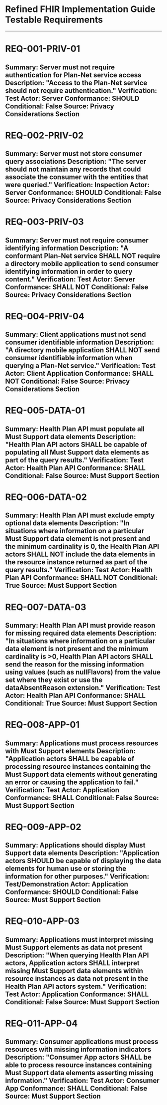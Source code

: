 # Refined FHIR Implementation Guide Testable Requirements

---
# REQ-001-PRIV-01
**Summary**: Server must not require authentication for Plan-Net service access
**Description**: "Access to the Plan-Net service should not require authentication."
**Verification**: Test
**Actor**: Server
**Conformance**: SHOULD
**Conditional**: False
**Source**: Privacy Considerations Section
---

# REQ-002-PRIV-02
**Summary**: Server must not store consumer query associations
**Description**: "The server should not maintain any records that could associate the consumer with the entities that were queried."
**Verification**: Inspection
**Actor**: Server
**Conformance**: SHOULD
**Conditional**: False
**Source**: Privacy Considerations Section
---

# REQ-003-PRIV-03
**Summary**: Server must not require consumer identifying information
**Description**: "A conformant Plan-Net service SHALL NOT require a directory mobile application to send consumer identifying information in order to query content."
**Verification**: Test
**Actor**: Server
**Conformance**: SHALL NOT
**Conditional**: False
**Source**: Privacy Considerations Section
---

# REQ-004-PRIV-04
**Summary**: Client applications must not send consumer identifiable information
**Description**: "A directory mobile application SHALL NOT send consumer identifiable information when querying a Plan-Net service."
**Verification**: Test
**Actor**: Client Application
**Conformance**: SHALL NOT
**Conditional**: False
**Source**: Privacy Considerations Section
---

# REQ-005-DATA-01
**Summary**: Health Plan API must populate all Must Support data elements
**Description**: "Health Plan API actors SHALL be capable of populating all Must Support data elements as part of the query results."
**Verification**: Test
**Actor**: Health Plan API
**Conformance**: SHALL
**Conditional**: False
**Source**: Must Support Section
---

# REQ-006-DATA-02
**Summary**: Health Plan API must exclude empty optional data elements
**Description**: "In situations where information on a particular Must Support data element is not present and the minimum cardinality is 0, the Health Plan API actors SHALL NOT include the data elements in the resource instance returned as part of the query results."
**Verification**: Test
**Actor**: Health Plan API
**Conformance**: SHALL NOT
**Conditional**: True
**Source**: Must Support Section
---

# REQ-007-DATA-03
**Summary**: Health Plan API must provide reason for missing required data elements
**Description**: "In situations where information on a particular data element is not present and the minimum cardinality is >0, Health Plan API actors SHALL send the reason for the missing information using values (such as nullFlavors) from the value set where they exist or use the dataAbsentReason extension."
**Verification**: Test
**Actor**: Health Plan API
**Conformance**: SHALL
**Conditional**: True
**Source**: Must Support Section
---

# REQ-008-APP-01
**Summary**: Applications must process resources with Must Support elements
**Description**: "Application actors SHALL be capable of processing resource instances containing the Must Support data elements without generating an error or causing the application to fail."
**Verification**: Test
**Actor**: Application
**Conformance**: SHALL
**Conditional**: False
**Source**: Must Support Section
---

# REQ-009-APP-02
**Summary**: Applications should display Must Support data elements
**Description**: "Application actors SHOULD be capable of displaying the data elements for human use or storing the information for other purposes."
**Verification**: Test/Demonstration
**Actor**: Application
**Conformance**: SHOULD
**Conditional**: False
**Source**: Must Support Section
---

# REQ-010-APP-03
**Summary**: Applications must interpret missing Must Support elements as data not present
**Description**: "When querying Health Plan API actors, Application actors SHALL interpret missing Must Support data elements within resource instances as data not present in the Health Plan API actors system."
**Verification**: Test
**Actor**: Application
**Conformance**: SHALL
**Conditional**: False
**Source**: Must Support Section
---

# REQ-011-APP-04
**Summary**: Consumer applications must process resources with missing information indicators
**Description**: "Consumer App actors SHALL be able to process resource instances containing Must Support data elements asserting missing information."
**Verification**: Test
**Actor**: Consumer App
**Conformance**: SHALL
**Conditional**: False
**Source**: Must Support Section
---